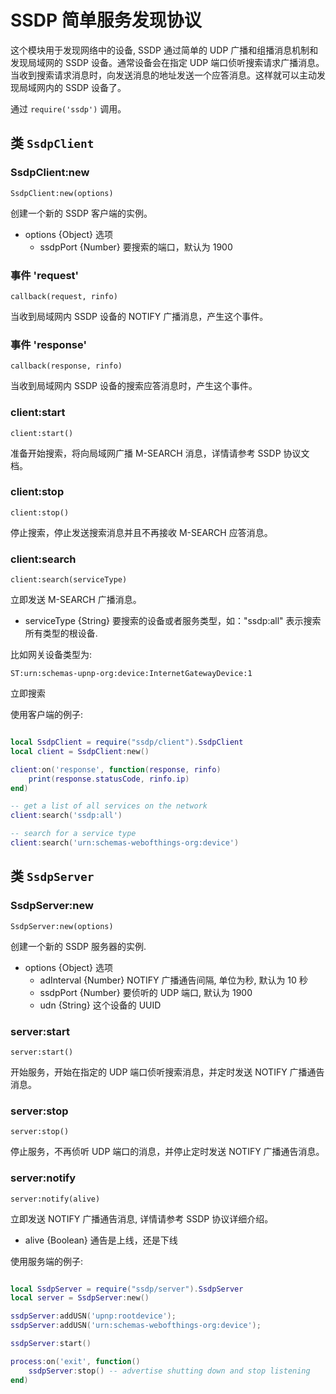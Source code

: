 # SSDP 简单服务发现协议

这个模块用于发现网络中的设备, SSDP 通过简单的 UDP 广播和组播消息机制和发现局域网的 SSDP 设备。通常设备会在指定 UDP 端口侦听搜索请求广播消息。当收到搜索请求消息时，向发送消息的地址发送一个应答消息。这样就可以主动发现局域网内的 SSDP 设备了。

通过 `require('ssdp')` 调用。

## 类 `SsdpClient`

### SsdpClient:new

    SsdpClient:new(options)

创建一个新的 SSDP 客户端的实例。

- options {Object} 选项
    + ssdpPort {Number} 要搜索的端口，默认为 1900

### 事件 'request'

    callback(request, rinfo)

当收到局域网内 SSDP 设备的 NOTIFY 广播消息，产生这个事件。

### 事件 'response'

    callback(response, rinfo)

当收到局域网内 SSDP 设备的搜索应答消息时，产生这个事件。

### client:start

    client:start()

准备开始搜索，将向局域网广播 M-SEARCH 消息，详情请参考 SSDP 协议文档。

### client:stop

    client:stop()

停止搜索，停止发送搜索消息并且不再接收 M-SEARCH 应答消息。

### client:search

    client:search(serviceType)

立即发送 M-SEARCH 广播消息。

- serviceType {String} 要搜索的设备或者服务类型，如："ssdp:all" 表示搜索所有类型的根设备.

比如网关设备类型为:

```
ST:urn:schemas-upnp-org:device:InternetGatewayDevice:1
```

立即搜索

使用客户端的例子:

```lua

local SsdpClient = require("ssdp/client").SsdpClient
local client = SsdpClient:new()

client:on('response', function(response, rinfo)
    print(response.statusCode, rinfo.ip)
end)

-- get a list of all services on the network 
client:search('ssdp:all')

-- search for a service type 
client:search('urn:schemas-webofthings-org:device')

```

## 类 `SsdpServer`

### SsdpServer:new

    SsdpServer:new(options)

创建一个新的 SSDP 服务器的实例. 

- options {Object} 选项
    + adInterval {Number} NOTIFY 广播通告间隔, 单位为秒, 默认为 10 秒
    + ssdpPort {Number} 要侦听的 UDP 端口, 默认为 1900
    + udn {String} 这个设备的 UUID


### server:start

    server:start()

开始服务，开始在指定的 UDP 端口侦听搜索消息，并定时发送 NOTIFY 广播通告消息。

### server:stop

    server:stop()

停止服务，不再侦听 UDP 端口的消息，并停止定时发送 NOTIFY 广播通告消息。

### server:notify

    server:notify(alive)

立即发送 NOTIFY 广播通告消息, 详情请参考 SSDP 协议详细介绍。

- alive {Boolean} 通告是上线，还是下线

使用服务端的例子:

```lua

local SsdpServer = require("ssdp/server").SsdpServer
local server = SsdpServer:new()

ssdpServer:addUSN('upnp:rootdevice');
ssdpServer:addUSN('urn:schemas-webofthings-org:device');

ssdpServer:start()

process:on('exit', function()
    ssdpServer:stop() -- advertise shutting down and stop listening 
end)


```


